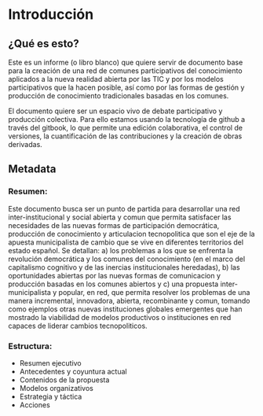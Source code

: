 Introducción
=======


## ¿Qué es esto?
Este es un informe (o libro blanco) que quiere servir de documento base para  la creación de una red de comunes participativos del conocimiento aplicados a la nueva realidad abierta por las TIC y por los modelos participativos que la hacen posible, así como por las formas de gestión y producción de conocimiento tradicionales basadas en los comunes.

El documento quiere ser un espacio vivo de debate participativo y producción colectiva. Para ello estamos usando la tecnología de github a través del gitbook, lo que permite una edición colaborativa, el control de versiones, la cuantificación de las contribuciones y la creación de obras derivadas.

## Metadata

### Resumen:  
Este documento busca ser un punto de partida para desarrollar una red inter-institucional y social abierta y comun que permita  satisfacer las necesidades de las nuevas formas de participación democrática, producción de conocimiento y articulacion tecnopolitica que  son el eje de la apuesta municipalista de cambio que se vive en  diferentes territorios del estado español. Se detallan: a) los problemas  a los que se enfrenta la revolución democrática y los comunes del  conocimiento (en el marco del capitalismo cognitivo y de las inercias  institucionales heredadas), b) las oportunidades abiertas por las nuevas  formas de comunicacion y producción basadas en los comunes abiertos y  c) una propuesta inter-municipalista y popular, en red, que permita  resolver los problemas de una manera incremental, innovadora, abierta,  recombinante y comun, tomando como ejemplos otras nuevas instituciones  globales emergentes que han mostrado la viabilidad de modelos  productivos o instituciones en red capaces de liderar cambios  tecnopoliticos.

### Estructura:
* Resumen ejecutivo
* Antecedentes y coyuntura actual
* Contenidos de la propuesta
* Modelos organizativos
* Estrategia y táctica
* Acciones 